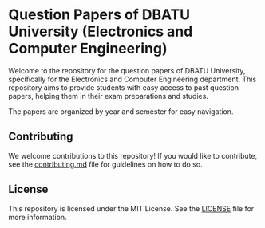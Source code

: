 # Question Papers of DBATU University (Electronics and Computer Engineering)

Welcome to the repository for the question papers of DBATU University, specifically for the Electronics and Computer Engineering department. This repository aims to provide students with easy access to past question papers, helping them in their exam preparations and studies.

The papers are organized by year and semester for easy navigation.



## Contributing
We welcome contributions to this repository! If you would like to contribute, see the [contributing.md](contributing.md) file for guidelines on how to do so.

## License
This repository is licensed under the MIT License. See the [LICENSE](LICENSE) file for more information.
